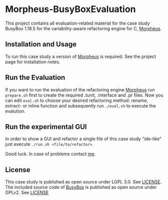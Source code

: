 Morpheus-BusyBoxEvaluation
===========================

This project contains all evaluation-related material for the case study BusyBox 1.18.5 for the variability-aware refactoring engine for C, [Morpheus](https://github.com/joliebig/Morpheus).


Installation and Usage
----------------------

To run this case study a version of [Morpheus](https://github.com/joliebig/Morpheus) is required. See the project page for installation notes.

Run the Evaluation
-----------------

If you want to run the evaluation of the refactoring engine [Morpheus](https://github.com/joliebig/Morpheus) run `prepare.sh` first to create the required .tunit, .interface and .pr files. Now you can edit `eval.sh` to choose your desired refactoring method: rename, extract- or inline function and subsequently run `./eval.sh` to execute the evalution.

Run the experimental GUI
-----------------

In order to show a GUI and refactor a single file of this case study "ide-like" just execute `./run.sh <file/to/refactor>`.


Good luck. In case of problems contact [me](mailto:janker@fim.uni-passau.de).

License
-------

This case study is published as open source under LGPL 3.0. See [LICENSE](TypeChef/blob/master/LICENSE).
The included source code of [BusyBox](http://www.busybox.net/) is published as open source under GPLv2.  See [LICENSE](http://www.busybox.net/license.html)
